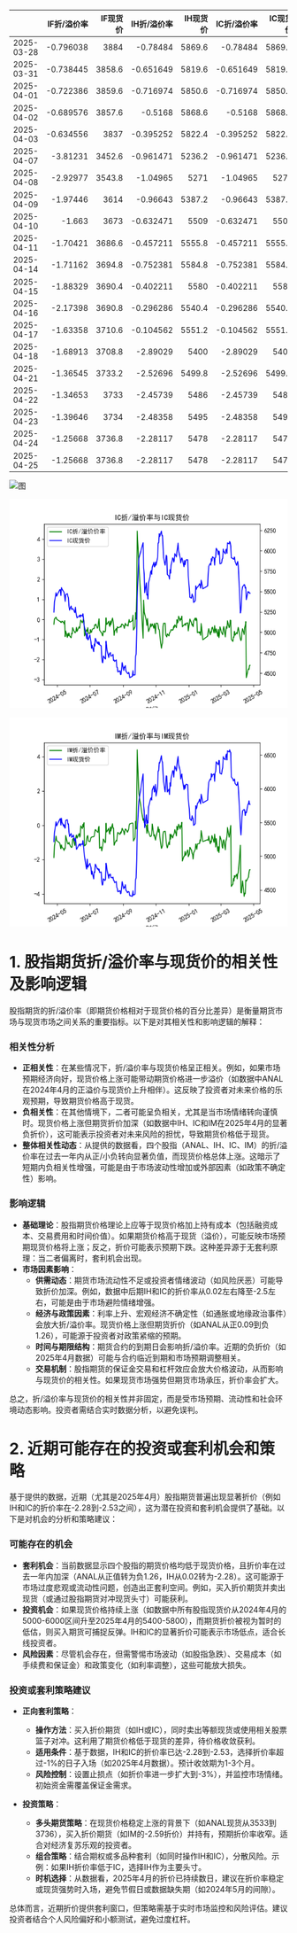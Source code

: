 |            |   IF折/溢价率 |   IF现货价 |   IH折/溢价率 |   IH现货价 |   IC折/溢价率 |   IC现货价 |   IH折/溢价率 |   IH现货价 |
|:-----------|--------------:|-----------:|--------------:|-----------:|--------------:|-----------:|--------------:|-----------:|
| 2025-03-28 |     -0.796038 |     3884   |     -0.78484  |     5869.6 |     -0.78484  |     5869.6 |      -3.02986 |     6078.4 |
| 2025-03-31 |     -0.738445 |     3858.6 |     -0.651649 |     5819.6 |     -0.651649 |     5819.6 |      -2.85304 |     6049   |
| 2025-04-01 |     -0.722386 |     3859.6 |     -0.716974 |     5850.6 |     -0.716974 |     5850.6 |      -3.11981 |     6064.2 |
| 2025-04-02 |     -0.689576 |     3857.6 |     -0.5168   |     5868.6 |     -0.5168   |     5868.6 |      -2.82374 |     6100   |
| 2025-04-03 |     -0.634556 |     3837   |     -0.395252 |     5822.4 |     -0.395252 |     5822.4 |      -2.76398 |     6031.8 |
| 2025-04-07 |     -3.81231  |     3452.6 |     -0.961471 |     5236.2 |     -0.961471 |     5236.2 |      -1.16153 |     5432.6 |
| 2025-04-08 |     -2.92977  |     3543.8 |     -1.04965  |     5271   |     -1.04965  |     5271   |      -3.91353 |     5313.6 |
| 2025-04-09 |     -1.97446  |     3614   |     -0.96643  |     5387.2 |     -0.96643  |     5387.2 |      -3.9405  |     5429.6 |
| 2025-04-10 |     -1.663    |     3673   |     -0.632471 |     5509   |     -0.632471 |     5509   |      -3.56785 |     5578.2 |
| 2025-04-11 |     -1.70421  |     3686.6 |     -0.457211 |     5555.8 |     -0.457211 |     5555.8 |      -3.2409  |     5672.2 |
| 2025-04-14 |     -1.71162  |     3694.8 |     -0.752381 |     5584.8 |     -0.752381 |     5584.8 |      -4.13446 |     5693   |
| 2025-04-15 |     -1.88329  |     3690.4 |     -0.402211 |     5580   |     -0.402211 |     5580   |      -3.95041 |     5680.4 |
| 2025-04-16 |     -2.17398  |     3690.8 |     -0.296286 |     5540.4 |     -0.296286 |     5540.4 |      -3.98173 |     5603   |
| 2025-04-17 |     -1.63358  |     3710.6 |     -0.104562 |     5551.2 |     -0.104562 |     5551.2 |      -3.18113 |     5653.8 |
| 2025-04-18 |     -1.68913  |     3708.8 |     -2.89029  |     5400   |     -2.89029  |     5400   |      -3.25269 |     5642   |
| 2025-04-21 |     -1.36545  |     3733.2 |     -2.52696  |     5499.8 |     -2.52696  |     5499.8 |      -3.06818 |     5770   |
| 2025-04-22 |     -1.34653  |     3733   |     -2.45739  |     5486   |     -2.45739  |     5486   |      -3.02072 |     5769.6 |
| 2025-04-23 |     -1.39646  |     3734   |     -2.48358  |     5495   |     -2.48358  |     5495   |      -2.75012 |     5820   |
| 2025-04-24 |     -1.25668  |     3736.8 |     -2.28117  |     5478   |     -2.28117  |     5478   |      -2.58556 |     5767.4 |
| 2025-04-25 |     -1.25668  |     3736.8 |     -2.28117  |     5478   |     -2.28117  |     5478   |      -2.58556 |     5767.4 |![图](Stock_index_IF.png)

![图](Stock_index_IH.png)

![图](Stock_index_IC.png)

![图](Stock_index_IM.png)

# 1. 股指期货折/溢价率与现货价的相关性及影响逻辑

股指期货的折/溢价率（即期货价格相对于现货价格的百分比差异）是衡量期货市场与现货市场之间关系的重要指标。以下是对其相关性和影响逻辑的解释：

### 相关性分析
- **正相关性**：在某些情况下，折/溢价率与现货价格呈正相关。例如，如果市场预期经济向好，现货价格上涨可能带动期货价格进一步溢价（如数据中ANAL在2024年4月的正溢价与现货价上升相伴）。这反映了投资者对未来价格的乐观预期，导致期货价格高于现货。
- **负相关性**：在其他情境下，二者可能呈负相关，尤其是当市场情绪转向谨慎时。现货价格上涨但期货折价加深（如数据中IH、IC和IM在2025年4月的显著负折价），这可能表示投资者对未来风险的担忧，导致期货价格低于现货。
- **整体相关性动态**：从提供的数据看，四个股指（ANAL、IH、IC、IM）的折/溢价率在过去一年内从正/小负转向显著负值，而现货价格总体上涨。这暗示了短期内负相关性增强，可能是由于市场波动性增加或外部因素（如政策不确定性）影响。

### 影响逻辑
- **基础理论**：股指期货价格理论上应等于现货价格加上持有成本（包括融资成本、交易费用和时间价值）。如果期货价格高于现货（溢价），可能反映市场预期现货价格将上涨；反之，折价可能表示预期下跌。这种差异源于无套利原理：当二者偏离时，套利机会出现。
- **市场因素影响**：
  - **供需动态**：期货市场流动性不足或投资者情绪波动（如风险厌恶）可能导致折价加深。例如，数据中后期IH和IC的折价率从0.02左右降至-2.5左右，可能是由于市场避险情绪增强。
  - **经济与政策因素**：利率上升、宏观经济不确定性（如通胀或地缘政治事件）会放大折/溢价率。现货价格上涨但期货折价（如ANAL从正0.09到负1.26），可能源于投资者对政策紧缩的预期。
  - **时间与期限结构**：期货合约的到期日会影响折/溢价率。近期的负折价（如2025年4月数据）可能与合约临近到期和市场预期调整相关。
  - **交易机制**：股指期货的保证金交易和杠杆效应会放大价格波动，从而影响与现货价的相关性。如果现货市场强势但期货市场承压，折价率会扩大。

总之，折/溢价率与现货价的相关性并非固定，而是受市场预期、流动性和社会环境动态影响。投资者需结合实时数据分析，以避免误判。

# 2. 近期可能存在的投资或套利机会和策略

基于提供的数据，近期（尤其是2025年4月）股指期货普遍出现显著折价（例如IH和IC的折价率在-2.28到-2.53之间），这为潜在投资和套利机会提供了基础。以下是对机会的分析和策略建议：

### 可能存在的机会
- **套利机会**：当前数据显示四个股指的期货价格均低于现货价格，且折价率在过去一年内加深（ANAL从正值转为负1.26，IH从0.02转为-2.28）。这可能源于市场过度悲观或流动性问题，创造出正套利空间。例如，买入折价期货并卖出现货（或通过股指期货对冲现货头寸）可能获利。
- **投资机会**：如果现货价格持续上涨（如数据中所有股指现货价从2024年4月的5000-6000区间升至2025年4月的5400-5800），而期货折价被视为暂时的低估，则买入期货可捕捉反弹。IH和IC的显著折价可能表示市场低点，适合长线投资者。
- **风险因素**：尽管机会存在，但需警惕市场波动（如股指急跌）、交易成本（如手续费和保证金）和政策变化（如利率调整），这些可能放大损失。

### 投资或套利策略建议
- **正向套利策略**：
  - **操作方法**：买入折价期货（如IH或IC），同时卖出等额现货或使用相关股票篮子对冲。这利用了期货价格低于现货的差异，待价格收敛获利。
  - **适用条件**：基于数据，IH和IC的折价率已达-2.28到-2.53，选择折价率超过-1%的日子入场（如2025年4月数据）。预计收敛期为1-3个月。
  - **风险控制**：设置止损点（如折价率进一步扩大到-3%），并监控市场情绪。初始资金需覆盖保证金需求。
  
- **投资策略**：
  - **多头期货策略**：在现货价格稳定上涨的背景下（如ANAL现货从3533到3736），买入折价期货（如IM的-2.59折价）并持有，预期折价率收窄。适合对经济复苏乐观的投资者。
  - **组合策略**：结合期权或多品种套利（如同时操作IH和IC），分散风险。示例：如果IH折价率低于IC，选择IH作为主要头寸。
  - **时机选择**：从数据看，2025年4月的折价已持续数日，建议在折价率稳定或现货强势时入场，避免节假日或数据缺失期（如2024年5月的间隙）。

总体而言，近期折价提供套利窗口，但策略需基于实时市场监控和风险评估。建议投资者结合个人风险偏好和小额测试，避免过度杠杆。

